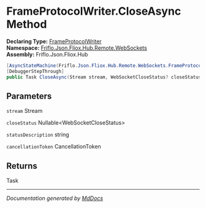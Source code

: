 ﻿<!--  
  <auto-generated>   
    The contents of this file were generated by a tool.  
    Changes to this file may be list if the file is regenerated  
  </auto-generated>   
-->

# FrameProtocolWriter.CloseAsync Method

**Declaring Type:** [FrameProtocolWriter](../index.md)  
**Namespace:** [Friflo.Json.Fliox.Hub.Remote.WebSockets](../../index.md)  
**Assembly:** Friflo.Json.Fliox.Hub

```csharp
[AsyncStateMachine(Friflo.Json.Fliox.Hub.Remote.WebSockets.FrameProtocolWriter/<CloseAsync>d__5)]
[DebuggerStepThrough]
public Task CloseAsync(Stream stream, WebSocketCloseStatus? closeStatus, string statusDescription, CancellationToken cancellationToken);
```

## Parameters

`stream`  Stream

`closeStatus`  Nullable\<WebSocketCloseStatus\>

`statusDescription`  string

`cancellationToken`  CancellationToken

## Returns

Task

___

*Documentation generated by [MdDocs](https://github.com/ap0llo/mddocs)*
